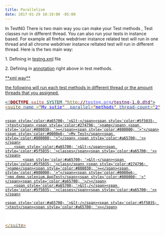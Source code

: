 ```yaml
---
title: Parallelism
date: 2017-01-29 10:19:00 -05:00
---
```


In TestNG There is two main way you can make your Test methods , Test classes run in different thread. You can also run your tests in instance based. For example all firefox webdriver instance related test will run in one thread and all chrome webdriver instance reltated test will run in different thread. Here is the two main way:
<p>1. Defining in <u>testng.xml</u> file</p>
<p>2. Defining in <u>annotation</u> right above in test methods.</p>
<p>
<u>**xml way**<u>
<p>the following will run each test methods in different thread or the amount threads that you assigned.
<p>
<pre style='color:#000000;background:#ffffff;'><span style='color:#004a43; '>&lt;!</span><span style='color:#800000; font-weight:bold; '>DOCTYPE</span> <span style='color:#bb7977; font-weight:bold; '>suite</span> <span style='color:#004a43; '>SYSTEM</span> <span style='color:#800000; '>"</span><span style='color:#666616; '>http</span><span style='color:#800080; '>:</span><span style='color:#800000; font-weight:bold; '>//</span><span style='color:#5555dd; '>testng.org</span><span style='color:#40015a; '>/testng-1.0.dtd</span><span style='color:#800000; '>"</span><span style='color:#004a43; '>></span>
<span style='color:#a65700; '>&lt;</span><span style='color:#5f5035; '>suite</span> <span style='color:#274796; '>name</span> <span style='color:#808030; '>=</span><span style='color:#800000; '>"</span><span style='color:#0000e6; '>My sutie</span><span style='color:#800000; '>"</span>  <span style='color:#274796; '>parallel</span><span style='color:#808030; '>=</span><span style='color:#800000; '>"</span><span style='color:#0000e6; '>methods</span><span style='color:#800000; '>"</span> <span style='color:#274796; '>thread-count</span><span style='color:#808030; '>=</span><span style='color:#800000; '>"</span><span style='color:#0000e6; '>2</span><span style='color:#800000; '>"</span><span style='color:#a65700; '>></span>

	<span style='color:#a65700; '>&lt;</span><span style='color:#5f5035; '>test</span> <span style='color:#274796; '>name</span> <span style='color:#808030; '>=</span><span style='color:#800000; '>"</span><span style='color:#0000e6; '>My Test</span><span style='color:#800000; '>"</span> <span style='color:#a65700; '>></span>
		<span style='color:#a65700; '>&lt;</span><span style='color:#5f5035; '>classes</span><span style='color:#a65700; '>></span>
			<span style='color:#a65700; '>&lt;</span><span style='color:#5f5035; '>class</span> <span style='color:#274796; '>name</span><span style='color:#808030; '>=</span><span style='color:#800000; '>"</span><span style='color:#0000e6; '>mq.demo.selenium.AppTest</span><span style='color:#800000; '>"</span><span style='color:#a65700; '>/></span>
		<span style='color:#a65700; '>&lt;/</span><span style='color:#5f5035; '>classes</span><span style='color:#a65700; '>></span>
	
	<span style='color:#a65700; '>&lt;/</span><span style='color:#5f5035; '>test</span><span style='color:#a65700; '>></span>

<span style='color:#a65700; '>&lt;/</span><span style='color:#5f5035; '>suite</span><span style='color:#a65700; '>></span>
</pre>
</p>

</p>
</p>